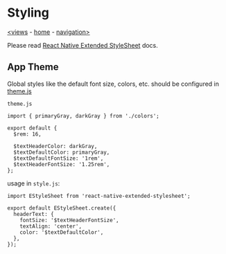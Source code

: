 # Styling

[<views](views.md) - [home](index.md) - [navigation>](navigation.md)

Please read [React Native Extended StyleSheet](https://github.com/vitalets/react-native-extended-stylesheet) docs.

## App Theme

Global styles like the default font size, colors, etc. should be configured in [theme.js](../app/config/theme.js)

`theme.js`

```
import { primaryGray, darkGray } from './colors';

export default {
  $rem: 16,

  $textHeaderColor: darkGray,
  $textDefaultColor: primaryGray,
  $textDefaultFontSize: '1rem',
  $textHeaderFontSize: '1.25rem',
};

```

usage in `style.js`:

```
import EStyleSheet from 'react-native-extended-stylesheet';

export default EStyleSheet.create({
  headerText: {
    fontSize: '$textHeaderFontSize',
    textAlign: 'center',
    color: '$textDefaultColor',
  },
});
```
